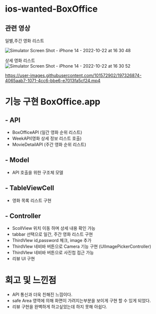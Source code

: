 # ios-wanted-BoxOffice

## 관련 영상



일별,주간 영화 리스트


![Simulator Screen Shot - iPhone 14 - 2022-10-22 at 16 30 48](https://user-images.githubusercontent.com/101572902/197326698-eb6855f3-9932-4e05-90dc-6533459ed4df.png)


상세 영화 리스트
![Simulator Screen Shot - iPhone 14 - 2022-10-22 at 16 30 52](https://user-images.githubusercontent.com/101572902/197326864-bccc4383-749b-4b2b-b2c1-0effcf42be8d.png)




https://user-images.githubusercontent.com/101572902/197326874-4065aab7-1071-4cc6-bbe6-e7013fa5cf24.mp4



# 기능 구현 BoxOffice.app
## - API
- BoxOfficeAPI (일간 영화 순위 리스트)
- WeekAPI(영화 상세 정보 리스트 호출)
- MovieDetailAPI (주간 영화 순위 리스트)


## - Model
- API 호출을 위한 구조체 모델


## - TableViewCell
- 영화 목록 리스트 구현
## - Controller
- ScollView 위치 이동 하며 상세 내용 확인 가능
- tabbar 선택으로 일간, 주간 영화 리스트 구현
- ThirdVIew id,password 체크, image 추가
- ThirdVIew 네비바 버튼으로 Camera 기능 구현 (UIImagePickerController)
- ThirdVIew 네비바 버튼으로 사진첩 접근 가능
- 리뷰 UI 구현 


# 회고 및 느낀점
- API 통신과 더욱 친해진 느낌이다.
- safe Area 영역에 의해 화면이 가려지는부분을 보이게  구현 할 수 있게 되었다.
- 리뷰 구현을 완벽하게 하고싶었는데 하지 못해 아쉽다.
